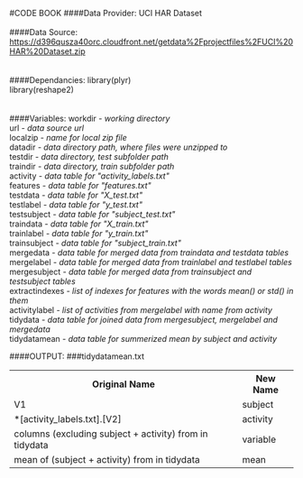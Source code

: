 #CODE BOOK
####Data Provider:
UCI HAR Dataset<br>
<br>
####Data Source:
https://d396qusza40orc.cloudfront.net/getdata%2Fprojectfiles%2FUCI%20HAR%20Dataset.zip<br>
<br>
<br>
####Dependancies:
library(plyr)<br>
library(reshape2)<br>
<br>
<br>
####Variables:
workdir <i>- working directory</i><br>
url <i>- data source url</i><br>
localzip <i>- name for local zip file</i><br>
datadir <i>- data directory path, where files were unzipped to</i><br>
testdir <i>- data directory, test subfolder path</i><br>
traindir <i>- data directory, train subfolder path</i><br>
activity <i>- data table for "activity_labels.txt"</i><br>
features <i>- data table for "features.txt"</i><br>
testdata <i>- data table for "X_test.txt"</i><br>
testlabel <i>- data table for "y_test.txt"</i><br>
testsubject <i>- data table for "subject_test.txt"</i><br>
traindata <i>- data table for "X_train.txt"</i><br>
trainlabel <i>- data table for "y_train.txt"</i><br>
trainsubject <i>- data table for "subject_train.txt"</i><br>
mergedata <i>- data table for merged data from traindata and testdata tables</i><br>
mergelabel <i>- data table for merged data from trainlabel and testlabel tables</i><br>
mergesubject <i>- data table for merged data from trainsubject and testsubject tables</i><br>
extractindexes <i>- list of indexes for features with the words mean() or std() in them</i><br>
activitylabel <i>- list of activities from mergelabel with name from activity</i><br>
tidydata <i>- data table for joined data from mergesubject, mergelabel and mergedata</i><br>
tidydatamean <i>- data table for summerized mean by subject and activity</i><br>

####OUTPUT:
###tidydatamean.txt
<table><tr><th>Original Name</th><th>New Name</th></tr>
<tr><td>V1</td><td>subject</td></tr>
<tr><td>*[activity_labels.txt].[V2]</td><td>activity</td></tr>
<tr><td>columns (excluding subject + activity) from in tidydata</td><td>variable</td></tr>
<tr><td>mean of (subject + activity) from in tidydata</td><td>mean</td></tr></table>
